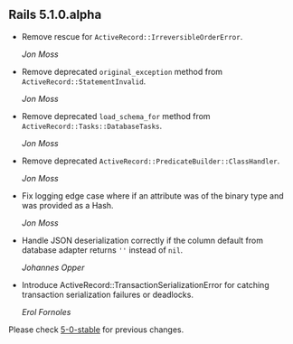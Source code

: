 ## Rails 5.1.0.alpha ##

*   Remove rescue for `ActiveRecord::IrreversibleOrderError`.

    *Jon Moss*

*   Remove deprecated `original_exception` method from `ActiveRecord::StatementInvalid`.

    *Jon Moss*

*   Remove deprecated `load_schema_for` method from `ActiveRecord::Tasks::DatabaseTasks`.

    *Jon Moss*

*   Remove deprecated `ActiveRecord::PredicateBuilder::ClassHandler`.

    *Jon Moss*

*   Fix logging edge case where if an attribute was of the binary type and
    was provided as a Hash.

    *Jon Moss*

*   Handle JSON deserialization correctly if the column default from database
    adapter returns `''` instead of `nil`.

    *Johannes Opper*

*   Introduce ActiveRecord::TransactionSerializationError for catching
    transaction serialization failures or deadlocks.

    *Erol Fornoles*

Please check [5-0-stable](https://github.com/rails/rails/blob/5-0-stable/activerecord/CHANGELOG.md) for previous changes.
